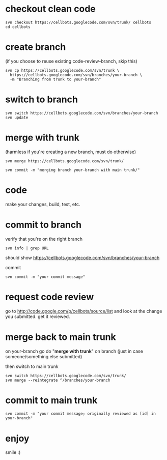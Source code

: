 # checkout clean code #

```
svn checkout https://cellbots.googlecode.com/svn/trunk/ cellbots
cd cellbots
```

# create branch #

(if you choose to reuse existing code-review-branch, skip this)

```
svn cp https://cellbots.googlecode.com/svn/trunk \
  https://cellbots.googlecode.com/svn/branches/your-branch \
  -m "Branching from trunk to your-branch"
```

# switch to branch #

```
svn switch https://cellbots.googlecode.com/svn/branches/your-branch
svn update
```

# merge with trunk #

(harmless if you're creating a new branch, must do otherwise)
```
svn merge https://cellbots.googlecode.com/svn/trunk/

svn commit -m "merging branch your-branch with main trunk/"
```

# code #

make your changes, build, test, etc.

# commit to branch #

verify that you're on the right branch
```
svn info | grep URL
```
should show https://cellbots.googlecode.com/svn/branches/your-branch

commit
```
svn commit -m "your commit message"
```

# request code review #

go to http://code.google.com/p/cellbots/source/list and look at the change you submitted. get it reviewed.

# merge back to main trunk #

on your-branch
go do "**merge with trunk**" on branch (just in case someone/something else submitted)

then switch to main trunk
```
svn switch https://cellbots.googlecode.com/svn/trunk/
svn merge --reintegrate ^/branches/your-branch
```

# commit to main trunk #

```
svn commit -m "your commit message; originally reviewed as [id] in your-branch"
```

# enjoy #

smile :)